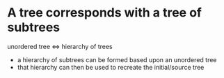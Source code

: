 
<!-- ======================================================================= -->
# A tree corresponds with a tree of subtrees

unordered tree <=> hierarchy of trees

* a hierarchy of subtrees can be formed based upon an unordered tree
* that hierarchy can then be used to recreate the initial/source tree
